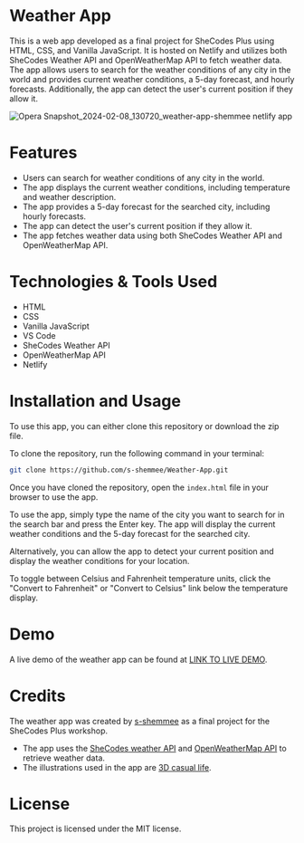 # Weather App
This is a web app developed as a final project for SheCodes Plus using HTML, CSS, and Vanilla JavaScript. It is hosted on Netlify and utilizes both SheCodes Weather API and OpenWeatherMap API to fetch weather data. The app allows users to search for the weather conditions of any city in the world and provides current weather conditions, a 5-day forecast, and hourly forecasts. Additionally, the app can detect the user's current position if they allow it.

![Opera Snapshot_2024-02-08_130720_weather-app-shemmee netlify app](https://github.com/s-shemmee/Weather-App/assets/56132945/b2af1d7b-6f98-4d3c-944e-5fea654ade3d)

# Features
- Users can search for weather conditions of any city in the world.
- The app displays the current weather conditions, including temperature and weather description.
- The app provides a 5-day forecast for the searched city, including hourly forecasts.
- The app can detect the user's current position if they allow it.
- The app fetches weather data using both SheCodes Weather API and OpenWeatherMap API.

# Technologies & Tools Used
- HTML
- CSS
- Vanilla JavaScript
- VS Code
- SheCodes Weather API
- OpenWeatherMap API
- Netlify

# Installation and Usage
To use this app, you can either clone this repository or download the zip file.

To clone the repository, run the following command in your terminal:
```bash
git clone https://github.com/s-shemmee/Weather-App.git
```

Once you have cloned the repository, open the `index.html` file in your browser to use the app.

To use the app, simply type the name of the city you want to search for in the search bar and press the Enter key. The app will display the current weather conditions and the 5-day forecast for the searched city.

Alternatively, you can allow the app to detect your current position and display the weather conditions for your location.

To toggle between Celsius and Fahrenheit temperature units, click the "Convert to Fahrenheit" or "Convert to Celsius" link below the temperature display.

# Demo
A live demo of the weather app can be found at [LINK TO LIVE DEMO](https://weather-app-shemmee.netlify.app).

# Credits
The weather app was created by [s-shemmee](https://github.com/s-shemmee) as a final project for the SheCodes Plus workshop.

- The app uses the [SheCodes weather API](https://www.shecodes.io/learn/apis/weather) and [OpenWeatherMap API](https://openweathermap.org) to retrieve weather data.
- The illustrations used in the app are [3D casual life](https://icons8.com/illustrations/style--3d-casual-life).

# License
This project is licensed under the MIT license.
